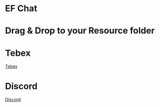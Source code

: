 # EF Chat

<h1>

Drag & Drop to your Resource folder

</h1>


# Tebex

[Tebex](https://ef-development.tebex.io/)

# Discord

[Discord](https://discord.gg/ef-development-tm-936207653145833503)
